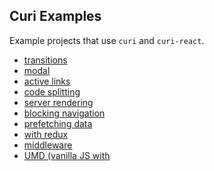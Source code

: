 ## Curi Examples

Example projects that use `curi` and `curi-react`.

* [transitions](./transitions)
* [modal](./modal)
* [active links](./active-links)
* [code splitting](./code-splitting)
* [server rendering](./server-rendering)
* [blocking navigation](./blocking-navigation)
* [prefetching data](./prefetch-data)
* [with redux](./redux)
* [middleware](./middleware)
* [UMD (vanilla JS with <script> tags)](./umd-example)

For any example that you want to run locally, you need to install its dependencies and build the bundle.

```sh
cd <example-folder>
npm install
npm run webpack
```

While most of these examples are client side only, they still use browser history objects, which require a server to handle dynamic requests. This directory contains a `server.js` file that you can run to serve the examples.

```sh
# make sure to install express
npm install
# usage
node server.js <example-folder>
# for example, to run the modal example:
node server.js modal
```
